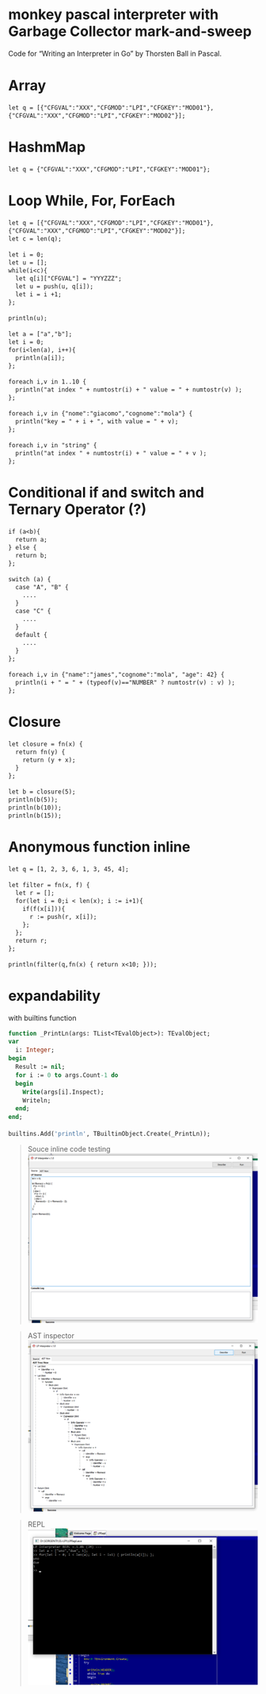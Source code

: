 ﻿# monkey pascal interpreter with Garbage Collector mark-and-sweep
Code for “Writing an Interpreter in Go” by Thorsten Ball in Pascal.

# Array
```
let q = [{"CFGVAL":"XXX","CFGMOD":"LPI","CFGKEY":"MOD01"},{"CFGVAL":"XXX","CFGMOD":"LPI","CFGKEY":"MOD02"}];
```

# HashmMap
```
let q = {"CFGVAL":"XXX","CFGMOD":"LPI","CFGKEY":"MOD01"};
```

# Loop While, For, ForEach
```
let q = [{"CFGVAL":"XXX","CFGMOD":"LPI","CFGKEY":"MOD01"},{"CFGVAL":"XXX","CFGMOD":"LPI","CFGKEY":"MOD02"}];
let c = len(q);

let i = 0;
let u = [];
while(i<c){
  let q[i]["CFGVAL"] = "YYYZZZ";
  let u = push(u, q[i]);
  let i = i +1;
};

println(u);

let a = ["a","b"];
let i = 0;
for(i<len(a), i++){
  println(a[i]);
};

foreach i,v in 1..10 {
  println("at index " + numtostr(i) + " value = " + numtostr(v) );
};

foreach i,v in {"nome":"giacomo","cognome":"mola"} {
  println("key = " + i + ", with value = " + v);
};

foreach i,v in "string" {
  println("at index " + numtostr(i) + " value = " + v );
};

```

# Conditional if and switch and Ternary Operator (?)
```
if (a<b){
  return a;
} else {
  return b;
};

switch (a) {
  case "A", "B" {
    ....
  }
  case "C" {
    ....
  }
  default {
    ....
  }
};

foreach i,v in {"name":"james","cognome":"mola", "age": 42} {
  println(i + " = " + (typeof(v)=="NUMBER" ? numtostr(v) : v) );
};

```


# Closure
```
let closure = fn(x) {
  return fn(y) {
    return (y + x);
  }
};

let b = closure(5);
println(b(5));
println(b(10));
println(b(15));
```

# Anonymous function inline
```
let q = [1, 2, 3, 6, 1, 3, 45, 4];

let filter = fn(x, f) {
  let r = [];
  for(let i = 0;i < len(x); i := i+1){
    if(f(x[i])){
      r := push(r, x[i]);
    };
  };
  return r;
};

println(filter(q,fn(x) { return x<10; }));
```

# expandability
with builtins function
```pascal
function _PrintLn(args: TList<TEvalObject>): TEvalObject;
var
  i: Integer;
begin
  Result := nil;
  for i := 0 to args.Count-1 do
  begin
    Write(args[i].Inspect);
    Writeln;
  end;
end;

builtins.Add('println', TBuiltinObject.Create(_PrintLn));

```

> Souce inline code testing
![Alt text](resources/SRC.png)

> AST inspector
![Alt text](resources/AST.png)

> REPL
![Alt text](resources/REPL.png)
